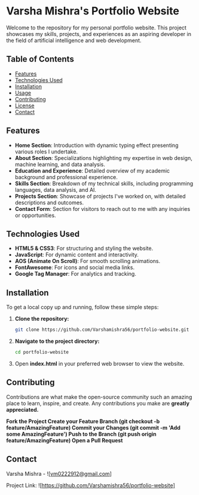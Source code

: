 # Varsha Mishra's Portfolio Website

Welcome to the repository for my personal portfolio website. This project showcases my skills, projects, and experiences as an aspiring developer in the field of artificial intelligence and web development.


## Table of Contents

- [Features](#features)
- [Technologies Used](#technologies-used)
- [Installation](#installation)
- [Usage](#usage)
- [Contributing](#contributing)
- [License](#license)
- [Contact](#contact)

## Features

- **Home Section**: Introduction with dynamic typing effect presenting various roles I undertake.
- **About Section**: Specializations highlighting my expertise in web design, machine learning, and data analysis.
- **Education and Experience**: Detailed overview of my academic background and professional experience.
- **Skills Section**: Breakdown of my technical skills, including programming languages, data analysis, and AI.
- **Projects Section**: Showcase of projects I've worked on, with detailed descriptions and outcomes.
- **Contact Form**: Section for visitors to reach out to me with any inquiries or opportunities.

## Technologies Used

- **HTML5 & CSS3**: For structuring and styling the website.
- **JavaScript**: For dynamic content and interactivity.
- **AOS (Animate On Scroll)**: For smooth scrolling animations.
- **FontAwesome**: For icons and social media links.
- **Google Tag Manager**: For analytics and tracking.

## Installation

To get a local copy up and running, follow these simple steps:

1. **Clone the repository:**
   ```bash
   git clone https://github.com/Varshamishra56/portfolio-website.git

2. **Navigate to the project directory:**
   
   ```bash
   cd portfolio-website
   
3. Open **index.html** in your preferred web browser to view the website.

## Contributing
Contributions are what make the open-source community such an amazing place to learn, inspire, and create. Any contributions you make are **greatly appreciated.**

**Fork the Project
Create your Feature Branch (git checkout -b feature/AmazingFeature)
Commit your Changes (git commit -m 'Add some AmazingFeature')
Push to the Branch (git push origin feature/AmazingFeature)
Open a Pull Request**

## Contact
Varsha Mishra - ![vm0222912@gmail.com]

Project Link: ![https://github.com/Varshamishra56/portfolio-website]
